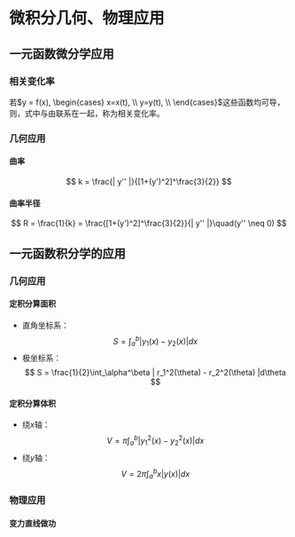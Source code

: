 # 微积分几何、物理应用

## 一元函数微分学应用
### 相关变化率
若$y = f(x), \begin{cases} x=x(t), \\ y=y(t), \\ \end{cases}$这些函数均可导，则，式中与由联系在一起，称为相关变化率。
### 几何应用
#### 曲率
$$ k = \frac{| y'' |}{[1+(y')^2]^\frac{3}{2}} $$
#### 曲率半径
$$ R = \frac{1}{k} = \frac{[1+(y')^2]^\frac{3}{2}}{| y'' |}\quad(y'' \neq 0) $$

## 一元函数积分学的应用
### 几何应用
#### 定积分算面积
- 直角坐标系：
$$ S = \int_a^b | y_1(x) - y_2(x) | dx $$
- 极坐标系：
$$ S = \frac{1}{2}\int_\alpha^\beta | r_1^2(\theta) - r_2^2(\theta) |d\theta $$
#### 定积分算体积
- 绕$x$轴：
$$ V = \pi\int_a^b | y_1^2(x) - y_2^2(x) | dx $$
- 绕$y$轴：
$$ V = 2\pi\int_a^b x| y(x) | dx $$

### 物理应用
#### 变力直线做功
$$  $$